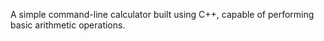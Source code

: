 A simple command-line calculator built using C++, capable of performing basic arithmetic operations.
